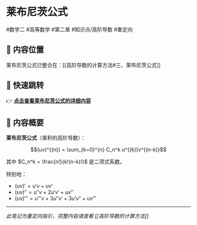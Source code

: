 # 莱布尼茨公式

#数学二 #高等数学 #第二章 #知识点/高阶导数 #重定向

## 📍 内容位置

莱布尼茨公式已整合在：[[高阶导数的计算方法#三、莱布尼茨公式]]

## 🔗 快速跳转

👉 **[点击查看莱布尼茨公式的详细内容](高阶导数的计算方法#三、莱布尼茨公式)**

## 📝 内容概要

**莱布尼茨公式**（乘积的高阶导数）：

$$(uv)^{(n)} = \sum_{k=0}^{n} C_n^k u^{(k)}v^{(n-k)}$$

其中 $C_n^k = \frac{n!}{k!(n-k)!}$ 是二项式系数。

特别地：
- $(uv)' = u'v + uv'$
- $(uv)'' = u''v + 2u'v' + uv''$
- $(uv)''' = u'''v + 3u''v' + 3u'v'' + uv'''$

---
*此笔记为重定向指引，完整内容请查看 [[高阶导数的计算方法]]*